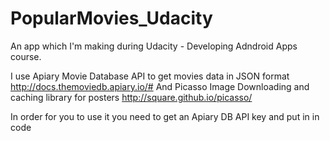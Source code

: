 # PopularMovies_Udacity

An app which I'm making during Udacity - Developing Adndroid Apps course.

I use Apiary Movie Database API to get movies data in JSON format http://docs.themoviedb.apiary.io/#
And Picasso Image Downloading and caching library for posters http://square.github.io/picasso/

In order for you to use it you need to get an Apiary DB API key and put in in code
